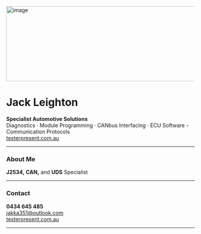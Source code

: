 <a href="https://testerpresent.com.au/">
<img width="1326" height="201" alt="image" src="https://github.com/user-attachments/assets/d6519415-9430-4fa9-aedf-41249296c096" />
</a>

# Jack Leighton 

 **Specialist Automotive Solutions**  
 Diagnostics · Module Programming · CANbus Interfacing · ECU Software - Communication Protocols  
 [testerpresent.com.au](https://testerpresent.com.au)

---

###  About Me
 **J2534,** **CAN,** and **UDS** Specialist
 

---

###  Contact

 **0434 645 485**  
 [jakka351@outlook.com](mailto:jakka351@outlook.com)  
 [testerpresent.com.au](https://testerpresent.com.au)

---


<!--
**jakka351/jakka351** is a ✨ _special_ ✨ repository because its `README.md` (this file) appears on your GitHub profile.

Here are some ideas to get you started:

- 🔭 I’m currently working on ...
- 🌱 I’m currently learning ...
- 👯 I’m looking to collaborate on ...
- 🤔 I’m looking for help with ...
- 💬 Ask me about ...
- 📫 How to reach me: ...
- 😄 Pronouns: ...
- ⚡ Fun fact: ...
-->
